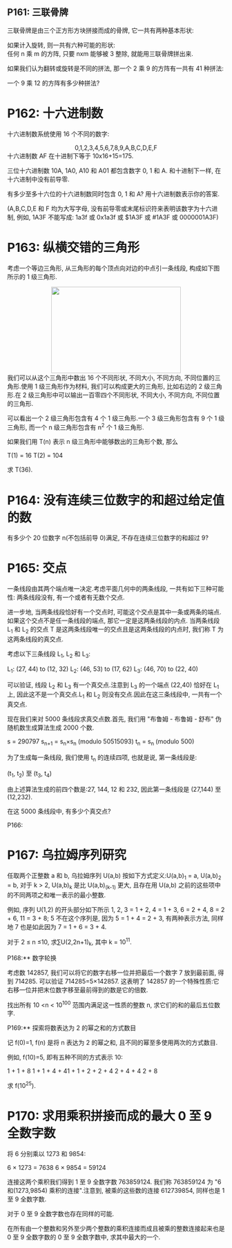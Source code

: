 ## P161: 三联骨牌

三联骨牌是由三个正方形方块拼接而成的骨牌, 它一共有两种基本形状:

<center>
  <a class="fancybox" href="https://projecteuler.net/project/images/p161_trio1.gif"><img src="https://projecteuler.net/project/images/p161_trio1.gif" alt="" /></a>
</center> 如果计入旋转, 则一共有六种可能的形状:

<center>
  <a class="fancybox" href="https://projecteuler.net/project/images/p161_trio3.gif"><img src="https://projecteuler.net/project/images/p161_trio3.gif" alt="" /></a>
</center> 任何 n 乘 m 的方阵, 只要 nxm 能够被 3 整除, 就能用三联骨牌拼出来.


如果我们认为翻转或旋转是不同的拼法, 那一个 2 乘 9 的方阵有一共有 41 种拼法:

<center>
  <a class="fancybox" href="https://projecteuler.net/project/images/p161_k9.gif"><img src="https://projecteuler.net/project/images/p161_k9.gif" alt="" /></a>
</center> 一个 9 乘 12 的方阵有多少种拼法?

# P162: 十六进制数

十六进制数系统使用 16 个不同的数字:

<center>
  0,1,2,3,4,5,6,7,8,9,A,B,C,D,E,F
</center> 十六进制数 AF 在十进制下等于 10x16+15=175.

三位十六进制数 10A, 1A0, A10 和 A01 都包含数字 0, 1 和 A.
和十进制下一样, 在十六进制中没有前导零.

有多少至多十六位的十六进制数同时包含 0, 1 和 A?
用十六进制数表示你的答案.

(A,B,C,D,E 和 F 均为大写字母, 没有前导零或末尾标识符来表明该数字为十六进制, 例如, 1A3F 不能写成: 1a3f 或 0x1a3f 或 $1A3F 或 #1A3F 或 0000001A3F)





# P163: 纵横交错的三角形

考虑一个等边三角形, 从三角形的每个顶点向对边的中点引一条线段, 构成如下图所示的 1 级三角形.

<center>
  <a class="fancybox" href="https://projecteuler.net/project/images/p163.gif"><img src="https://projecteuler.net/project/images/p163.gif" alt=""width="300"height="200" /></a>
</center> 我们可以从这个三角形中数出 16 个不同形状, 不同大小, 不同方向, 不同位置的三角形.使用 1 级三角形作为材料, 我们可以构成更大的三角形, 比如右边的 2 级三角形.在 2 级三角形中可以输出一百零四个不同形状, 不同大小, 不同方向, 不同位置的三角形.

可以看出一个 2 级三角形包含有 4 个 1 级三角形.一个 3 级三角形包含有 9 个 1 级三角形, 而一个 n 级三角形包含有 n<sup>2</sup > 个 1 级三角形.

如果我们用 T(n) 表示 n 级三角形中能够数出的三角形个数, 那么

T(1) = 16
T(2) = 104

求 T(36).









# P164: 没有连续三位数字的和超过给定值的数

有多少个 20 位数字 n(不包括前导 0)满足, 不存在连续三位数字的和超过 9?





# P165: 交点

一条线段由其两个端点唯一决定.考虑平面几何中的两条线段, 一共有如下三种可能性:
两条线段没有, 有一个或者有无数个交点.

进一步地, 当两条线段恰好有一个交点时, 可能这个交点是其中一条或两条的端点.如果这个交点不是任一条线段的端点, 那它一定是这两条线段的内点.
当两条线段 L<sub>1</sub > 和 L<sub>2</sub > 的交点 T 是这两条线段唯一的交点且是这两条线段的内点时, 我们称 T 为这两条线段的真交点.

考虑以下三条线段 L<sub>1</sub>, L<sub>2</sub > 和 L<sub>3</sub>:

L<sub>1</sub>: (27, 44) to (12, 32)
L<sub>2</sub>: (46, 53) to (17, 62)
L<sub>3</sub>: (46, 70) to (22, 40)

可以验证, 线段 L<sub>2</sub > 和 L<sub>3</sub > 有一个真交点.注意到 L<sub>3</sub > 的一个端点 (22,40) 恰好在 L<sub>1</sub > 上, 因此这不是一个真交点.L<sub>1</sub > 和 L<sub>2</sub > 则没有交点.因此在这三条线段中, 一共有一个真交点.

现在我们来对 5000 条线段求真交点数.首先, 我们用 "布鲁姆 - 布鲁姆 - 舒布" 伪随机数生成算法生成 2000 个数.

s<sub></sub> = 290797
s<sub>n+1</sub> = s<sub>n</sub>×s<sub>n</sub> (modulo 50515093)
t<sub>n</sub> = s<sub>n</sub> (modulo 500)

为了生成每一条线段, 我们使用 t<sub>n</sub > 的连续四项, 也就是说, 第一条线段是:

(t<sub>1</sub>, t<sub>2</sub>) 至 (t<sub>3</sub>, t<sub>4</sub>)

由上述算法生成的前四个数是:27, 144, 12 和 232, 因此第一条线段是 (27,144) 至(12,232).

在这 5000 条线段中, 有多少个真交点?





P166:





















# P167: 乌拉姆序列研究

任取两个正整数 a 和 b, 乌拉姆序列 U(a,b) 按如下方式定义:U(a,b)<sub>1</sub> = a, U(a,b)<sub>2</sub> = b, 对于 k > 2, U(a,b)<sub>k</sub > 是比 U(a,b)<sub>(k-1)</sub > 更大, 且存在用 U(a,b) 之前的这些项中的不同两项之和唯一表示的最小整数.

例如, 序列 U(1,2) 的开头部分如下所示
1, 2, 3 = 1 + 2, 4 = 1 + 3, 6 = 2 + 4, 8 = 2 + 6, 11 = 3 + 8;
5 不在这个序列是, 因为 5 = 1 + 4 = 2 + 3, 有两种表示方法, 同样地 7 也是如此因为 7 = 1 + 6 = 3 + 4.

对于 2 ≤ n ≤10, 求∑U(2,2n+1)<sub>k</sub>, 其中 k = 10<sup>11</sup>.





P168:** 数字轮换

考虑数 142857, 我们可以将它的数字右移一位并把最后一个数字 7 放到最前面, 得到 714285.
可以验证 714285=5×142857.
这表明了 142857 的一个特殊性质:它右移一位并把末位数字移至最前得到的数是它的倍数.

找出所有 10 <n < 10<sup>100</sup > 范围内满足这一性质的整数 n, 求它们的和的最后五位数字.







P169:** 探索将数表达为 2 的幂之和的方式数目

记 f(0)=1, f(n) 是将 n 表达为 2 的幂之和, 且不同的幂至多使用两次的方式数目.

例如, f(10)=5, 即有五种不同的方式表示 10:

1 + 1 + 8
1 + 1 + 4 + 41 + 1 + 2 + 2 + 4
2 + 4 + 4
2 + 8

求 f(10<sup>25</sup>).





# P170: 求用乘积拼接而成的最大 0 至 9 全数字数

将 6 分别乘以 1273 和 9854:

6 × 1273 = 7638
6 × 9854 = 59124

连接这两个乘积我们得到 1 至 9 全数字数 763859124. 我们称 763859124 为 "6 和(1273,9854) 乘积的连接".注意到, 被乘的这些数的连接 612739854, 同样也是 1 至 9 全数字数.

对于 0 至 9 全数字数也存在同样的可能.

在所有由一个整数和另外至少两个整数的乘积连接而成且被乘的整数连接起来也是 0 至 9 全数字数的 0 至 9 全数字数中, 求其中最大的一个.

